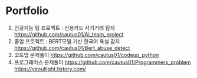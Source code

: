 # Portfolio

1) 인공지능 팀 프로젝트 : 신용카드 사기거래 탐지 https://github.com/cautus01/Ai_team_project
2) 졸업 프로젝트 : BERT모델 기반 한국어 욕설 감지 https://github.com/cautus01/Bert_abuse_detect
3) 코드업 문제풀이 https://github.com/cautus01/codeup_python
4) 프로그래머스 문제풀이 https://github.com/cautus01/Programmers_problem
https://yeoullight.tistory.com/

